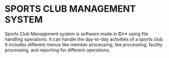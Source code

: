 # SPORTS CLUB MANAGEMENT SYSTEM
Sports Club Management system is software made in **C++** using file handling operations. It can handle the day-to-day activities of a sports club.
It includes different menus like member processing, fee processing, facility processing, and reporting for different operations.
